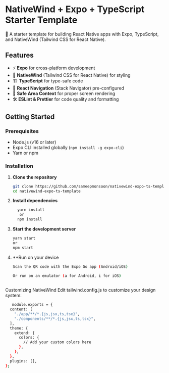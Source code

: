 # NativeWind + Expo + TypeScript Starter Template

🚀 A starter template for building React Native apps with Expo, TypeScript, and NativeWind (Tailwind CSS for React Native).

## Features

- ⚡ **Expo** for cross-platform development
- 🎨 **NativeWind** (Tailwind CSS for React Native) for styling
- 🏗 **TypeScript** for type-safe code
- 📱 **React Navigation** (Stack Navigator) pre-configured
- 🔄 **Safe Area Context** for proper screen rendering
- 🛠 **ESLint & Prettier** for code quality and formatting

## Getting Started

### Prerequisites

- Node.js (v16 or later)
- Expo CLI installed globally (`npm install -g expo-cli`)
- Yarn or npm

### Installation

1. **Clone the repository**
   ```bash
   git clone https://github.com/sameepmonsoon/nativewind-expo-ts-template.git
   cd nativewind-expo-ts-template

2. **Install dependencies**

   ```bash
     yarn install
      or
     npm install

3. **Start the development server**
    ```bash
    yarn start
    or
    npm start


4. **Run on your device
   ```bash
   Scan the QR code with the Expo Go app (Android/iOS)
 
   Or run on an emulator (a for Android, i for iOS)



Customizing NativeWind
Edit tailwind.config.js to customize your design system:


```bash
   module.exports = {
  content: [
    "./app/**/*.{js,jsx,ts,tsx}",
    "./components/**/*.{js,jsx,ts,tsx}",
  ],
  theme: {
    extend: {
      colors: {
        // Add your custom colors here
      },
    },
  },
  plugins: [],
};
